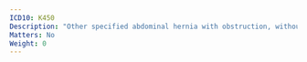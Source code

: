 ```yaml
---
ICD10: K450
Description: "Other specified abdominal hernia with obstruction, without gangrene"
Matters: No
Weight: 0
---
```


